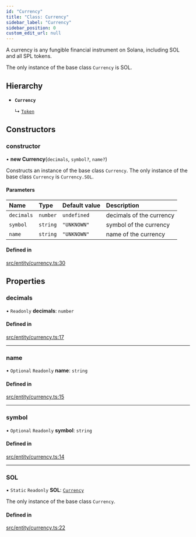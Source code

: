 ```yaml
---
id: "Currency"
title: "Class: Currency"
sidebar_label: "Currency"
sidebar_position: 0
custom_edit_url: null
---
```


A currency is any fungible financial instrument on Solana, including SOL and all SPL tokens.

The only instance of the base class `Currency` is SOL.

## Hierarchy

- **`Currency`**

  ↳ [`Token`](Token.md)

## Constructors

### constructor

• **new Currency**(`decimals`, `symbol?`, `name?`)

Constructs an instance of the base class `Currency`. The only instance of the base class `Currency` is `Currency.SOL`.

#### Parameters

| Name | Type | Default value | Description |
| :------ | :------ | :------ | :------ |
| `decimals` | `number` | `undefined` | decimals of the currency |
| `symbol` | `string` | `"UNKNOWN"` | symbol of the currency |
| `name` | `string` | `"UNKNOWN"` | name of the currency |

#### Defined in

[src/entity/currency.ts:30](https://github.com/alpha-defi/raydium-sdk/blob/ce1010a/src/entity/currency.ts#L30)

## Properties

### decimals

• `Readonly` **decimals**: `number`

#### Defined in

[src/entity/currency.ts:17](https://github.com/alpha-defi/raydium-sdk/blob/ce1010a/src/entity/currency.ts#L17)

___

### name

• `Optional` `Readonly` **name**: `string`

#### Defined in

[src/entity/currency.ts:15](https://github.com/alpha-defi/raydium-sdk/blob/ce1010a/src/entity/currency.ts#L15)

___

### symbol

• `Optional` `Readonly` **symbol**: `string`

#### Defined in

[src/entity/currency.ts:14](https://github.com/alpha-defi/raydium-sdk/blob/ce1010a/src/entity/currency.ts#L14)

___

### SOL

▪ `Static` `Readonly` **SOL**: [`Currency`](Currency.md)

The only instance of the base class `Currency`.

#### Defined in

[src/entity/currency.ts:22](https://github.com/alpha-defi/raydium-sdk/blob/ce1010a/src/entity/currency.ts#L22)
